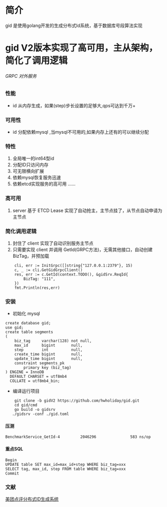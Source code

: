 # 简介

gid 是使用golang开发的生成分布式Id系统，基于数据库号段算法实现

# gid V2版本实现了高可用，主从架构，简化了调用逻辑

###### GRPC 对外服务

### 性能

- id 从内存生成，如果(step)步长设置的足够大,qps可达到千万+

### 可用性

- id 分配依赖mysql ,当mysql不可用的,如果内存上还有的可以继续分配

### 特性

1. 全局唯一的int64型id
2. 分配ID只访问内存
3. 可无限横向扩展
4. 依赖mysql恢复服务迅速
4. 依赖etcd实现服务的高可用 ......

### 高可用

1. server 基于 ETCD Lease 实现了自动抢主，主节点挂了，从节点自动申请为主节点

### 简化调用逻辑
1. 封住了 client 实现了自动识别服务主节点
2. 只需要实现 client 并调用 GetId(GRPC方法)，无需其他接口，自动创建BizTag，并预加载

```base
    cli, err := InitGrpc([]string{"127.0.0.1:2379"}, 15)
	c, _ := cli.GetGidGrpcClient()
	res, err := c.GetId(context.TODO(), &gidSrv.ReqId{
		BizTag: "111",
	})
	fmt.Println(res,err)
```
### 安装

- 初始化 mysql

```base
create database gid;
use gid;
create table segments
(
    biz_tag     varchar(128) not null,
    max_id      bigint       null,
    step        int          null,
    create_time bigint       null,
    update_time bigint       null,
    constraint segments_pk
        primary key (biz_tag)
) ENGINE = InnoDB
  DEFAULT CHARSET = utf8mb4
  COLLATE = utf8mb4_bin;

```

- 编译运行项目

```base
    git clone -b gidV2 https://github.com/hwholiday/gid.git
    cd gid/cmd
    go build -o gidsrv
   ./gidsrv -conf ./gid.toml
```

#### 压测

```base
BenchmarkService_GetId-4         2046296               583 ns/op 
```

#### 重点SQL

```base
Begin
UPDATE table SET max_id=max_id+step WHERE biz_tag=xxx
SELECT tag, max_id, step FROM table WHERE biz_tag=xxx
Commit
```

### 文献

[美团点评分布式ID生成系统](https://tech.meituan.com/2017/04/21/mt-leaf.html)


